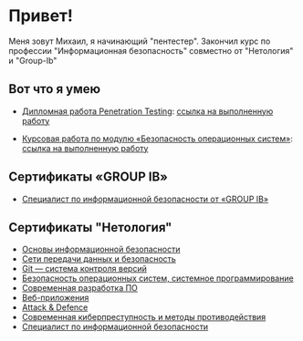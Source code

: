 # Привет!
Меня зовут Михаил, я начинающий "пентестер". Закончил курс по профессии "Информационная безопасность" совместно от "Нетология" и "Group-Ib"

Вот что я умею
---
- [Дипломная работа Penetration Testing](https://github.com/netology-code/sib-Diplom-Track-Penetration-Testing): [ссылка на выполненную работу](https://hackmd.io/@bGKwFoX5RZCLPKCzqfq8LQ/B1MYnbd8c) 

- [Курсовая работа по модулю «Безопасность операционных систем»](https://github.com/netology-code/sib-secure-kontur-diploma): [ссылка на выполненную работу](https://docs.google.com/document/d/1YPZFJ19KmFNKTkpYb7Vo-qGuOyB1mCZ1x6rp0GjlSxo/edit) 

Сертификаты «GROUP IB»
---
- [Специалист по информационной безопасности от «GROUP IB»](https://drive.google.com/file/d/1lQideeFL0d-4gWun2w7qQK1Et7YMOfjp/view?usp=sharing) 

Сертификаты "Нетология"
---
- [Основы информационной безопасности](https://drive.google.com/file/d/1S5UXGzEYsxnWGb3v9t0QZ6_T_fPoh-Y9/view?usp=sharing) 
- [Сети передачи данных и безопасность](https://drive.google.com/file/d/1oF_5_RVPlfcRtnlsYzBNlup7Qk6yJSZn/view?usp=sharing) 
- [Git — система контроля версий](https://drive.google.com/file/d/1UfYP2ft7puUCPx8ONLBJKX7DUcY7OvV9/view?usp=sharing) 
- [Безопасность операционных систем, системное программирование](https://drive.google.com/file/d/1y_XC77DzdXBgYtyzbf-st8nEl947FcBW/view?usp=sharing) 
- [Современная разработка ПО](https://drive.google.com/file/d/1MJdgNB_bo4cajlGBYSU3OTbp5m_NdUuk/view?usp=sharing) 
- [Веб-приложения](https://drive.google.com/file/d/1KA7aq3rn19dCPdoi9yzqaHlZ8FG9Imkn/view?usp=sharing) 
- [Аttack & Defence](https://drive.google.com/file/d/1gnJkYL_r-KtZ67LNYcD4Gs5YB_ZkG1GD/view?usp=sharing) 
- [Современная киберпреступность и методы противодействия](https://drive.google.com/file/d/1og60ZLxJ8tjafiAcpaUpJC7YzD1KomoN/view?usp=sharing) 
- [Специалист по информационной безопасности](https://drive.google.com/file/d/1REAw8QEDg_G438Mvu-qPX6xXcr67XZNH/view?usp=sharing) 
